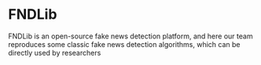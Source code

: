 # FNDLib
FNDLib is an open-source fake news detection platform, and here our team reproduces some classic fake news detection algorithms, which can be directly used by researchers
